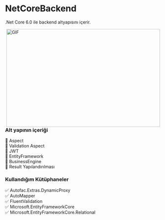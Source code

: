 # NetCoreBackend
.Net Core 6.0 ile backend altyapısını içerir.

<img align="right" alt="GIF" src="https://github.com/abhisheknaiidu/abhisheknaiidu/blob/master/code.gif?raw=true" width="500" height="320" />


<h3>Alt yapının içeriği</h3>
🚀 Aspect  <br>
🚀 Validation Aspect  <br>
🚀 JWT   <br>
🚀 EntityFramework   <br>
🚀 BusinessEngine  <br>
🚀 Result Yapılandırılması  <br>

<h3>Kullandığım Kütüphaneler</h3>
✅ Autofac.Extras.DynamicProxy <br>
✅ AutoMapper <br>
✅ FluentValidation <br>
✅ Microsoft.EntityFrameworkCore <br>
✅ Microsoft.EntityFrameworkCore.Relational <br>

